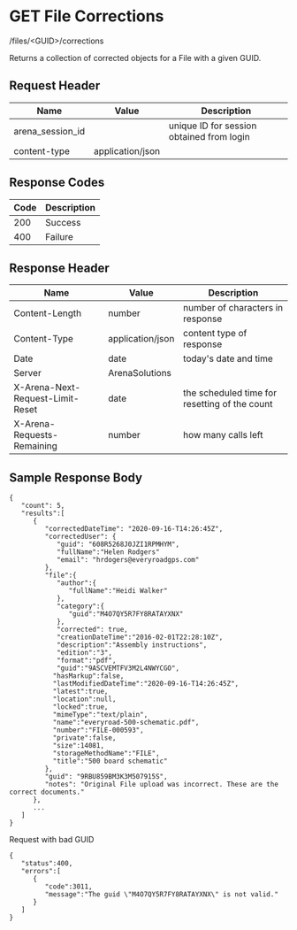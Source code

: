 # GET File Corrections


/files/&lt;GUID&gt;/corrections

Returns a collection of corrected   objects for a File with a given GUID. 

## Request Header

| Name | Value | Description |
|  --- |  --- |  --- | 
| arena_session_id |   | unique ID for session obtained from login |
| content\-type | application/json |   |

## Response Codes

| Code | Description |
|  --- |  --- | 
| 200 | Success |
| 400 | Failure |

## Response Header

| Name | Value | Description |
|  --- |  --- |  --- | 
| Content\-Length | number | number of characters in response |
| Content\-Type | application/json | content type of response |
| Date | date | today's date and time |
| Server | ArenaSolutions |   |
| X\-Arena\-Next\-Request\-Limit\-Reset  | date | the scheduled time for resetting of the count |
| X\-Arena\-Requests\-Remaining  | number | how many calls left |

## Sample Response Body
```
{  
   "count": 5,
   "results":[  
      {  
         "correctedDateTime": "2020-09-16-T14:26:45Z",
         "correctedUser": {
            "guid": "608R5268J0JZI1RPMHYM",  
            "fullName":"Helen Rodgers"
            "email": "hrdogers@everyroadgps.com"
         },
         "file":{
            "author":{  
               "fullName":"Heidi Walker"
            },
            "category":{  
               "guid":"M4O7QY5R7FY8RATAYXNX"
            },
            "corrected": true,
            "creationDateTime":"2016-02-01T22:28:10Z",
            "description":"Assembly instructions",
            "edition":"3",
            "format":"pdf",
            "guid":"9ASCVEMTFV3M2L4NWYCGO",
           "hasMarkup":false,
           "lastModifiedDateTime":"2020-09-16-T14:26:45Z",
           "latest":true,
           "location":null,
           "locked":true,
           "mimeType":"text/plain",
           "name":"everyroad-500-schematic.pdf",
           "number":"FILE-000593",
           "private":false,
           "size":14081,
           "storageMethodName":"FILE",
           "title":"500 board schematic"
         },
         "guid": "9RBU859BM3K3M507915S",
         "notes": "Original File upload was incorrect. These are the correct documents."
      },
      ...
   ]
}
```
Request with bad GUID

```
{  
   "status":400,
   "errors":[  
      {  
         "code":3011,
         "message":"The guid \"M4O7QY5R7FY8RATAYXNX\" is not valid."
      }
   ]
}
```
